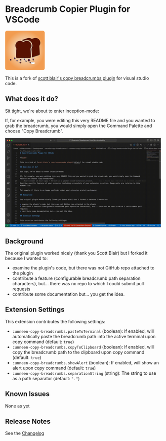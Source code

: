 # Breadcrumb Copier Plugin for VSCode

![icon](./assets/icon-128.png "Extension Icon")

This is a fork of [scott blair's copy breadcrumbs plugin][sblair] for visual studio code.

## What does it do?

Sit tight, we're about to enter inception-mode:

If, for example, you were editing this very README file and you wanted to grab the breadcrumb, you would simply open the Command Palette and choose "Copy Breadcrumb".

![screen recording](./assets/copy-breadcrumbs-1080p.gif "Screen recording")

## Background

The original plugin worked nicely (thank you Scott Blair) but I forked it because I wanted to:

* examine the plugin's code, but there was not GitHub repo attached to the plugin
* contribute a feature (configurable breadcrumb path separation characters), but... there was no repo to which I could submit pull requests
* contribute some documentation but... you get the idea.

## Extension Settings

This extension contributes the following settings:

* `cunneen-copy-breadcrumbs.pasteToTerminal` (boolean): If enabled, will automatically paste the breadcrumb path into the active terminal upon copy command (default: `true`)
* `cunneen-copy-breadcrumbs.copyToClipboard` (boolean): If enabled, will copy the breadcrumb path to the clipboard upon copy command (default: `true`)
* `cunneen-copy-breadcrumbs.showAlert` (boolean): If enabled, will show an alert upon copy command (default: `true`)
* `cunneen-copy-breadcrumbs.separationString` (string): The string to use as a path separator (default: `"."`)

## Known Issues

None as yet

## Release Notes

See the [Changelog][changelog]

[changelog]: CHANGELOG.md "Changelog"
[sblair]: https://marketplace.visualstudio.com/items?itemName=scott-blair.copy-breadcrumbs "Scott Blair's Copy Breadcrumbs Plugin"
